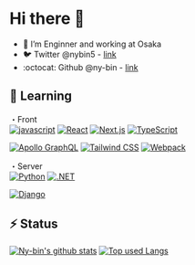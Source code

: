 <!--
**ny-bin/ny-bin** is a ✨ _special_ ✨ repository because its `README.md` (this file) appears on your GitHub profile.

Here are some ideas to get you started:

- 🔭 I’m currently working on ...
- 🌱 I’m currently learning ...
- 👯 I’m looking to collaborate on ...
- 🤔 I’m looking for help with ...
- 💬 Ask me about ...
- 📫 How to reach me: ...
- 😄 Pronouns: ...
- ⚡ Fun fact: ...
-->

#  Hi there 👋
- 🔭 I’m Enginner and working at Osaka
- :bird: Twitter @nybin5 - [link](https://twitter.com/nybin5)
- :octocat: Github @ny-bin - [link](https://github.com/ny-bin)

## 🌱 Learning

・Front  
[![javascript](https://img.shields.io/badge/-javascript-ffffff?style=for-the-badge&labelColor=F7DF1E&logoColor=ffffff&color=f5f5f5&logo=javascript)](https://developer.mozilla.org/en-US/docs/Web/javascript)
[![React](https://img.shields.io/badge/-React-ffffff?style=for-the-badge&labelColor=000000&logoColor=61dafb&color=f5f5f5&logo=React)](https://reactjs.org//)
[![Next.js](https://img.shields.io/badge/-Next.js-ffffff?style=for-the-badge&labelColor=fff&logoColor=000&color=f5f5f5&logo=Next.js)](https://nextjs.org/)
[![TypeScript](https://img.shields.io/badge/-TypeScript-ffffff?style=for-the-badge&labelColor=fff&logoColor=3178C6&color=f5f5f5&logo=TypeScript)](https://www.typescriptlang.org/)

[![Apollo GraphQL](https://img.shields.io/badge/-Apollo%20GraphQL-ffffff?style=for-the-badge&labelColor=fff&logoColor=000&color=f5f5f5&logo=Apollo%20GraphQL)](https://webpack.js.org/)
[![Tailwind CSS](https://img.shields.io/badge/-tailwind_css-ffffff?style=for-the-badge&labelColor=38B2AC&logoColor=ffffff&color=f5f5f5&logo=tailwind-css)](https://tailwindcss.com/)
[![Webpack](https://img.shields.io/badge/-webpack-ffffff?style=for-the-badge&labelColor=8DD6F9&logoColor=ffffff&color=f5f5f5&logo=webpack)](https://webpack.js.org/)


・Server  
[![Python](https://img.shields.io/badge/-Python-ffffff?style=for-the-badge&labelColor=3776AB&logoColor=ffffff&color=f5f5f5&logo=python)](https://www.python.org/)
[![.NET](https://img.shields.io/badge/-.NET-ffffff?style=for-the-badge&labelColor=fff&logoColor=512BD4&color=f5f5f5&logo=.NET)](https://docs.microsoft.com/ja-jp/aspnet/core/?view=aspnetcore-5.0)


[![Django](https://img.shields.io/badge/-Django-ffffff?style=for-the-badge&labelColor=092E20&logoColor=ffffff&color=f5f5f5&logo=django)](https://www.djangoproject.com/)



## ⚡ Status
[![Ny-bin's github stats](https://readme-stats.psbss.vercel.app/api?username=ny-bin&hide=contribs&count_private=true&show_icons=true&theme=algolia)](https://github.com/psbss/)
[![Top used Langs](https://readme-stats.psbss.vercel.app/api/top-langs/?username=ny-bin&layout=compact&theme=algolia)](https://github.com/psbss/)
